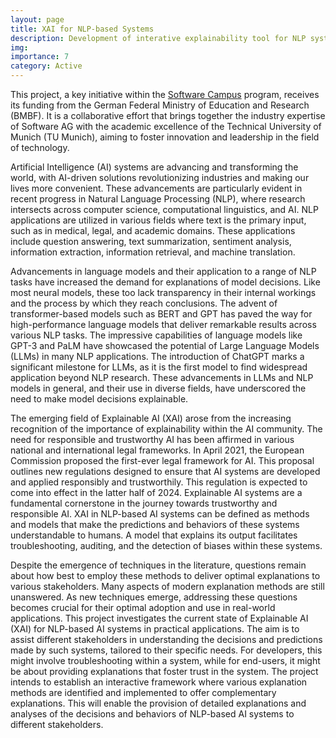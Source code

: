 ```yaml
---
layout: page
title: XAI for NLP-based Systems
description: Development of interative explainability tool for NLP systems
img:
importance: 7
category: Active
---
```

This project, a key initiative within the [Software Campus](https://softwarecampus.de/) program, receives its funding from the German Federal Ministry of Education and Research (BMBF). It is a collaborative effort that brings together the industry expertise of Software AG with the academic excellence of the Technical University of Munich (TU Munich), aiming to foster innovation and leadership in the field of technology.

Artificial Intelligence (AI) systems are advancing and transforming the world, with AI-driven solutions revolutionizing industries and making our lives more convenient. These advancements are particularly evident in recent progress in Natural Language Processing (NLP), where research intersects across computer science, computational linguistics, and AI. NLP applications are utilized in various fields where text is the primary input, such as in medical, legal, and academic domains. These applications include question answering, text summarization, sentiment analysis, information extraction, information retrieval, and machine translation. 

Advancements in language models and their application to a range of NLP tasks have increased the demand for explanations of model decisions. Like most neural models, these too lack transparency in their internal workings and the process by which they reach conclusions. The advent of transformer-based models such as BERT and GPT has paved the way for high-performance language models that deliver remarkable results across various NLP tasks. The impressive capabilities of language models like GPT-3 and PaLM have showcased the potential of Large Language Models (LLMs) in many NLP applications. The introduction of ChatGPT marks a significant milestone for LLMs, as it is the first model to find widespread application beyond NLP research. These advancements in LLMs and NLP models in general, and their use in diverse fields, have underscored the need to make model decisions explainable.

The emerging field of Explainable AI (XAI) arose from the increasing recognition of the importance of explainability within the AI community. The need for responsible and trustworthy AI has been affirmed in various national and international legal frameworks. In April 2021, the European Commission proposed the first-ever legal framework for AI. This proposal outlines new regulations designed to ensure that AI systems are developed and applied responsibly and trustworthily. This regulation is expected to come into effect in the latter half of 2024. Explainable AI systems are a fundamental cornerstone in the journey towards trustworthy and responsible AI. XAI in NLP-based AI systems can be defined as methods and models that make the predictions and behaviors of these systems understandable to humans. A model that explains its output facilitates troubleshooting, auditing, and the detection of biases within these systems.

Despite the emergence of techniques in the literature, questions remain about how best to employ these methods to deliver optimal explanations to various stakeholders. Many aspects of modern explanation methods are still unanswered. As new techniques emerge, addressing these questions becomes crucial for their optimal adoption and use in real-world applications. This project investigates the current state of Explainable AI (XAI) for NLP-based AI systems in practical applications. The aim is to assist different stakeholders in understanding the decisions and predictions made by such systems, tailored to their specific needs. For developers, this might involve troubleshooting within a system, while for end-users, it might be about providing explanations that foster trust in the system. The project intends to establish an interactive framework where various explanation methods are identified and implemented to offer complementary explanations. This will enable the provision of detailed explanations and analyses of the decisions and behaviors of NLP-based AI systems to different stakeholders.